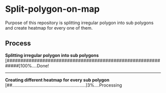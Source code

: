 # Split-polygon-on-map

Purpose of this repository is splitting irregular polygon into sub polygons and create heatmap for every one of them. 

## Process

<b> Splitting irregular polygon into sub polygons</b>
[#############################################################]100%....Done!
<hr />
<b> Creating different heatmap for every sub polygon</b>
[##...........................................................]3%....Processing


